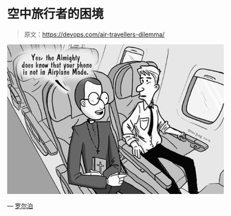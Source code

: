 # 空中旅行者的困境

> 原文：<https://devops.com/air-travellers-dilemma/>

![Airplane Mode](img/78a1ab754f087d6013b4e3ec7c6ca15b.png)

— [罗尔泊](https://devops.com/author/breselman/)